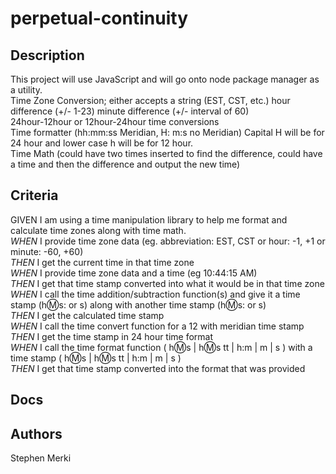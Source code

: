 # perpetual-continuity

## Description

This project will use JavaScript and will go onto node package manager as a utility.<br>
Time Zone Conversion; either accepts a string (EST, CST, etc.) hour difference (+/- 1-23) minute difference (+/- interval of 60)<br>
24hour-12hour or 12hour-24hour time conversions<br>
Time formatter (hh:mm:ss Meridian, H: m:s no Meridian) Capital H will be for 24 hour and lower case h will be for 12 hour.<br>
Time Math (could have two times inserted to find the difference, could have a time and then the difference and output the new time)<br>

## Criteria

GIVEN I am using a time manipulation library to help me format and calculate time zones along with time math. <br>
_WHEN_ I provide time zone data (eg. abbreviation: EST, CST or hour: -1, +1 or minute: -60, +60)<br>
*THEN* I get the current time in that time zone<br>
_WHEN_ I provide time zone data and a time (eg 10:44:15 AM)<br>
*THEN* I get that time stamp converted into what it would be in that time zone<br>
_WHEN_ I call the time addition/subtraction function(s) and give it a time stamp (h:m:s: or s) along with another time stamp (h:m:s: or s) <br>
*THEN* I get the calculated time stamp <br>
_WHEN_ I call the time convert function for a 12 with meridian time stamp <br>
*THEN* I get the time stamp in 24 hour time format <br>
_WHEN_ I call the time format function ( h:m:s | h:m:s tt | h:m | m | s ) with a time stamp ( h:m:s | h:m:s tt | h:m | m | s ) <br>
*THEN* I get that time stamp converted into the format that was provided <br>

## Docs

## Authors

Stephen Merki